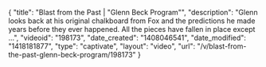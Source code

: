 {
    "title": "Blast from the Past | \"Glenn Beck Program\"",
    "description": "Glenn looks back at his original chalkboard from Fox and the predictions he made years before they ever happened. All the pieces have fallen in place except ...",
    "videoid": "198173",
    "date_created": "1408046541",
    "date_modified": "1418181877",
    "type": "captivate",
    "layout": "video",
    "url": "\/v\/blast-from-the-past-glenn-beck-program\/198173"
}